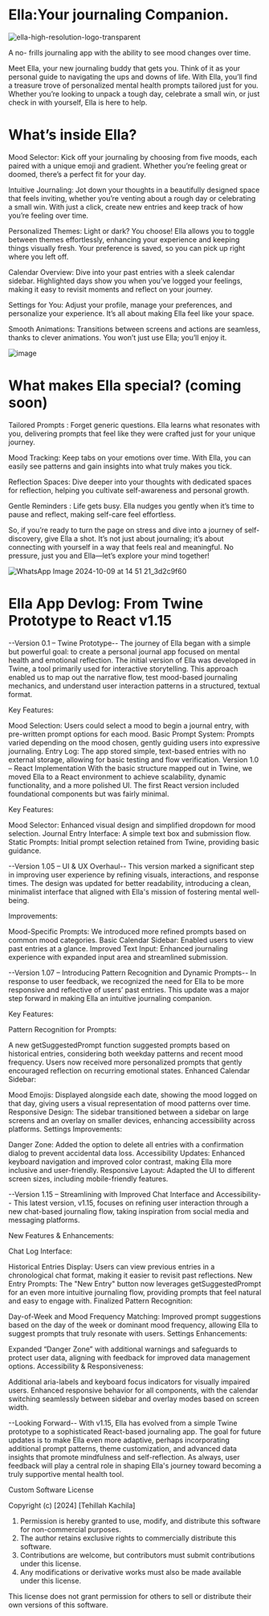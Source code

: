 # Ella:Your journaling Companion. 

![ella-high-resolution-logo-transparent](https://github.com/user-attachments/assets/d865b0d5-93ca-4f98-9866-298f41e5cc27)


A no- frills journaling app with the ability to see mood changes over time.

Meet Ella, your new journaling buddy that gets you. Think of it as your personal guide to navigating the ups and downs of life. With Ella, you’ll find a treasure trove of personalized mental health prompts tailored just for you. Whether you’re looking to unpack a tough day, celebrate a small win, or just check in with yourself, Ella is here to help.

# What’s inside Ella?
Mood Selector: Kick off your journaling by choosing from five moods, each paired with a unique emoji and gradient. Whether you’re feeling great or doomed, there’s a perfect fit for your day.

Intuitive Journaling: Jot down your thoughts in a beautifully designed space that feels inviting, whether you’re venting about a rough day or celebrating a small win. With just a click, create new entries and keep track of how you’re feeling over time.

Personalized Themes: Light or dark? You choose! Ella allows you to toggle between themes effortlessly, enhancing your experience and keeping things visually fresh. Your preference is saved, so you can pick up right where you left off.

Calendar Overview: Dive into your past entries with a sleek calendar sidebar. Highlighted days show you when you’ve logged your feelings, making it easy to revisit moments and reflect on your journey.

Settings for You: Adjust your profile, manage your preferences, and personalize your experience. It’s all about making Ella feel like your space.

Smooth Animations: Transitions between screens and actions are seamless, thanks to clever animations. You won’t just use Ella; you’ll enjoy it.

![image](https://github.com/user-attachments/assets/087e3ea8-b1f6-45fc-8c65-2158ab5ab4f8)

# What makes Ella special? (coming soon)
Tailored Prompts : Forget generic questions. Ella learns what resonates with you, delivering prompts that feel like they were crafted just for your unique journey.

Mood Tracking: Keep tabs on your emotions over time. With Ella, you can easily see patterns and gain insights into what truly makes you tick.

Reflection Spaces: Dive deeper into your thoughts with dedicated spaces for reflection, helping you cultivate self-awareness and personal growth.

Gentle Reminders : Life gets busy. Ella nudges you gently when it’s time to pause and reflect, making self-care feel effortless.

So, if you’re ready to turn the page on stress and dive into a journey of self-discovery, give Ella a shot. It’s not just about journaling; it’s about connecting with yourself in a way that feels real and meaningful. No pressure, just you and Ella—let’s explore your mind together!

![WhatsApp Image 2024-10-09 at 14 51 21_3d2c9f60](https://github.com/user-attachments/assets/487214dd-da3f-4033-9720-1345f365c325)





# Ella App Devlog: From Twine Prototype to React v1.15

--Version 0.1 – Twine Prototype--
The journey of Ella began with a simple but powerful goal: to create a personal journal app focused on mental health and emotional reflection. The initial version of Ella was developed in Twine, a tool primarily used for interactive storytelling. This approach enabled us to map out the narrative flow, test mood-based journaling mechanics, and understand user interaction patterns in a structured, textual format.

Key Features:

Mood Selection: Users could select a mood to begin a journal entry, with pre-written prompt options for each mood.
Basic Prompt System: Prompts varied depending on the mood chosen, gently guiding users into expressive journaling.
Entry Log: The app stored simple, text-based entries with no external storage, allowing for basic testing and flow verification.
Version 1.0 – React Implementation
With the basic structure mapped out in Twine, we moved Ella to a React environment to achieve scalability, dynamic functionality, and a more polished UI. The first React version included foundational components but was fairly minimal.

Key Features:

Mood Selector: Enhanced visual design and simplified dropdown for mood selection.
Journal Entry Interface: A simple text box and submission flow.
Static Prompts: Initial prompt selection retained from Twine, providing basic guidance.

--Version 1.05 – UI & UX Overhaul--
This version marked a significant step in improving user experience by refining visuals, interactions, and response times. The design was updated for better readability, introducing a clean, minimalist interface that aligned with Ella's mission of fostering mental well-being.

Improvements:

Mood-Specific Prompts: We introduced more refined prompts based on common mood categories.
Basic Calendar Sidebar: Enabled users to view past entries at a glance.
Improved Text Input: Enhanced journaling experience with expanded input area and streamlined submission.

--Version 1.07 – Introducing Pattern Recognition and Dynamic Prompts--
In response to user feedback, we recognized the need for Ella to be more responsive and reflective of users’ past entries. This update was a major step forward in making Ella an intuitive journaling companion.

Key Features:

Pattern Recognition for Prompts:

A new getSuggestedPrompt function suggested prompts based on historical entries, considering both weekday patterns and recent mood frequency.
Users now received more personalized prompts that gently encouraged reflection on recurring emotional states.
Enhanced Calendar Sidebar:

Mood Emojis: Displayed alongside each date, showing the mood logged on that day, giving users a visual representation of mood patterns over time.
Responsive Design: The sidebar transitioned between a sidebar on large screens and an overlay on smaller devices, enhancing accessibility across platforms.
Settings Improvements:

Danger Zone: Added the option to delete all entries with a confirmation dialog to prevent accidental data loss.
Accessibility Updates: Enhanced keyboard navigation and improved color contrast, making Ella more inclusive and user-friendly.
Responsive Layout: Adapted the UI to different screen sizes, including mobile-friendly features.

--Version 1.15 – Streamlining with Improved Chat Interface and Accessibility--
This latest version, v1.15, focuses on refining user interaction through a new chat-based journaling flow, taking inspiration from social media and messaging platforms.

New Features & Enhancements:

Chat Log Interface:

Historical Entries Display: Users can view previous entries in a chronological chat format, making it easier to revisit past reflections.
New Entry Prompts: The "New Entry" button now leverages getSuggestedPrompt for an even more intuitive journaling flow, providing prompts that feel natural and easy to engage with.
Finalized Pattern Recognition:

Day-of-Week and Mood Frequency Matching: Improved prompt suggestions based on the day of the week or dominant mood frequency, allowing Ella to suggest prompts that truly resonate with users.
Settings Enhancements:

Expanded “Danger Zone” with additional warnings and safeguards to protect user data, aligning with feedback for improved data management options.
Accessibility & Responsiveness:

Additional aria-labels and keyboard focus indicators for visually impaired users.
Enhanced responsive behavior for all components, with the calendar switching seamlessly between sidebar and overlay modes based on screen width.

--Looking Forward--
With v1.15, Ella has evolved from a simple Twine prototype to a sophisticated React-based journaling app. The goal for future updates is to make Ella even more adaptive, perhaps incorporating additional prompt patterns, theme customization, and advanced data insights that promote mindfulness and self-reflection. As always, user feedback will play a central role in shaping Ella's journey toward becoming a truly supportive mental health tool.


Custom Software License


Copyright (c) [2024] [Tehillah Kachila]

1. Permission is hereby granted to use, modify, and distribute this software for non-commercial purposes.
2. The author retains exclusive rights to commercially distribute this software.
3. Contributions are welcome, but contributors must submit contributions under this license.
4. Any modifications or derivative works must also be made available under this license.

This license does not grant permission for others to sell or distribute their own versions of this software.
